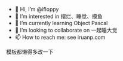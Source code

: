 - 👋 Hi, I’m @ifloppy
- 👀 I’m interested in 摆烂、睡觉、摸鱼
- 🌱 I’m currently learning Object Pascal
- 💞️ I’m looking to collaborate on 一起睡大觉
- 📫 How to reach me: see iruanp.com

模板都懒得多改一下

<!---
ifloppy/ifloppy is a ✨ special ✨ repository because its `README.md` (this file) appears on your GitHub profile.
You can click the Preview link to take a look at your changes.
--->
